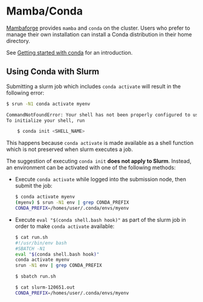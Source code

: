 # Mamba/Conda

[Mambaforge][mambaforge] provides `mamba` and `conda` on the cluster.
Users who prefer to manage their own installation can install a Conda distribution in their home directory.

See [Getting started with conda][conda-getting-started] for an introduction.

## Using Conda with Slurm

Submitting a slurm job which includes `conda activate` will result in the following error:

```sh
$ srun -N1 conda activate myenv

CommandNotFoundError: Your shell has not been properly configured to use 'conda activate'.
To initialize your shell, run

    $ conda init <SHELL_NAME>
```

This happens because `conda activate` is made available as a shell function which is not preserved when slurm executes a job.

The suggestion of executing `conda init` **does not apply to Slurm**.
Instead, an environment can be activated with one of the following methods:

- Execute `conda activate` while logged into the submission node, then submit the job:

  ```sh
  $ conda activate myenv
  (myenv) $ srun -N1 env | grep CONDA_PREFIX
  CONDA_PREFIX=/homes/user/.conda/envs/myenv
  ```

- Execute `eval "$(conda shell.bash hook)"` as part of the slurm job in order to make `conda activate` available:

  ```sh
  $ cat run.sh
  #!/usr/bin/env bash
  #SBATCH -N1
  eval "$(conda shell.bash hook)"
  conda activate myenv
  srun -N1 env | grep CONDA_PREFIX

  $ sbatch run.sh

  $ cat slurm-120651.out
  CONDA_PREFIX=/homes/user/.conda/envs/myenv
  ```

[conda-getting-started]: https://docs.conda.io/projects/conda/en/latest/user-guide/getting-started.html#managing-conda
[mambaforge]: https://github.com/conda-forge/miniforge#mambaforge
